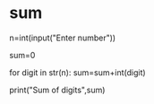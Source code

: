 # sum
n=int(input("Enter number"))

sum=0

for digit in str(n):
    sum=sum+int(digit)

print("Sum of digits",sum)
